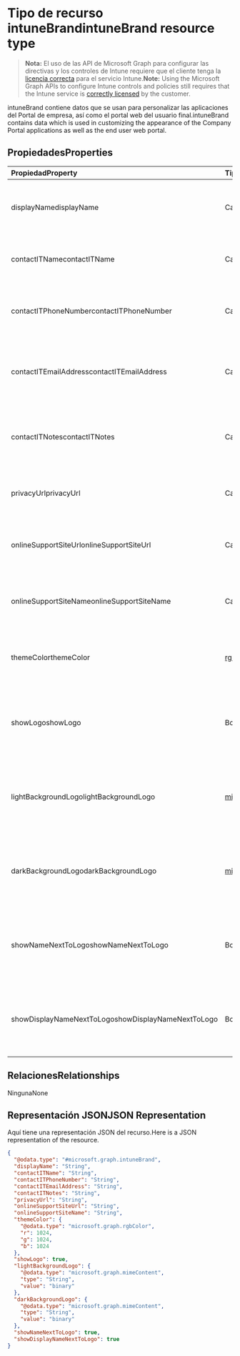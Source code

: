 # <a name="intunebrand-resource-type"></a><span data-ttu-id="a037b-101">Tipo de recurso intuneBrand</span><span class="sxs-lookup"><span data-stu-id="a037b-101">intuneBrand resource type</span></span>

> <span data-ttu-id="a037b-102">**Nota:** El uso de las API de Microsoft Graph para configurar las directivas y los controles de Intune requiere que el cliente tenga la [licencia correcta](https://go.microsoft.com/fwlink/?linkid=839381) para el servicio Intune.</span><span class="sxs-lookup"><span data-stu-id="a037b-102">**Note:** Using the Microsoft Graph APIs to configure Intune controls and policies still requires that the Intune service is [correctly licensed](https://go.microsoft.com/fwlink/?linkid=839381) by the customer.</span></span>

<span data-ttu-id="a037b-103">intuneBrand contiene datos que se usan para personalizar las aplicaciones del Portal de empresa, así como el portal web del usuario final.</span><span class="sxs-lookup"><span data-stu-id="a037b-103">intuneBrand contains data which is used in customizing the appearance of the Company Portal applications as well as the end user web portal.</span></span>
## <a name="properties"></a><span data-ttu-id="a037b-104">Propiedades</span><span class="sxs-lookup"><span data-stu-id="a037b-104">Properties</span></span>
|<span data-ttu-id="a037b-105">Propiedad</span><span class="sxs-lookup"><span data-stu-id="a037b-105">Property</span></span>|<span data-ttu-id="a037b-106">Tipo</span><span class="sxs-lookup"><span data-stu-id="a037b-106">Type</span></span>|<span data-ttu-id="a037b-107">Descripción</span><span class="sxs-lookup"><span data-stu-id="a037b-107">Description</span></span>|
|:---|:---|:---|
|<span data-ttu-id="a037b-108">displayName</span><span class="sxs-lookup"><span data-stu-id="a037b-108">displayName</span></span>|<span data-ttu-id="a037b-109">Cadena</span><span class="sxs-lookup"><span data-stu-id="a037b-109">String</span></span>|<span data-ttu-id="a037b-110">Nombre de la compañía u organización que se muestra a los usuarios finales.</span><span class="sxs-lookup"><span data-stu-id="a037b-110">Company/organization name that is displayed to end users.</span></span>|
|<span data-ttu-id="a037b-111">contactITName</span><span class="sxs-lookup"><span data-stu-id="a037b-111">contactITName</span></span>|<span data-ttu-id="a037b-112">Cadena</span><span class="sxs-lookup"><span data-stu-id="a037b-112">String</span></span>|<span data-ttu-id="a037b-113">Nombre de la persona u organización responsable del soporte técnico de TI.</span><span class="sxs-lookup"><span data-stu-id="a037b-113">Name of the person/organization responsible for IT support.</span></span>|
|<span data-ttu-id="a037b-114">contactITPhoneNumber</span><span class="sxs-lookup"><span data-stu-id="a037b-114">contactITPhoneNumber</span></span>|<span data-ttu-id="a037b-115">Cadena</span><span class="sxs-lookup"><span data-stu-id="a037b-115">String</span></span>|<span data-ttu-id="a037b-116">Número de teléfono de la persona u organización responsable del soporte técnico de TI.</span><span class="sxs-lookup"><span data-stu-id="a037b-116">Phone number of the person/organization responsible for IT support.</span></span>|
|<span data-ttu-id="a037b-117">contactITEmailAddress</span><span class="sxs-lookup"><span data-stu-id="a037b-117">contactITEmailAddress</span></span>|<span data-ttu-id="a037b-118">Cadena</span><span class="sxs-lookup"><span data-stu-id="a037b-118">String</span></span>|<span data-ttu-id="a037b-119">Dirección de correo electrónico de la persona u organización responsable del soporte técnico de TI.</span><span class="sxs-lookup"><span data-stu-id="a037b-119">Email address of the person/organization responsible for IT support.</span></span>|
|<span data-ttu-id="a037b-120">contactITNotes</span><span class="sxs-lookup"><span data-stu-id="a037b-120">contactITNotes</span></span>|<span data-ttu-id="a037b-121">Cadena</span><span class="sxs-lookup"><span data-stu-id="a037b-121">String</span></span>|<span data-ttu-id="a037b-122">Comentarios de texto con respecto a la persona u organización responsable del soporte técnico de TI.</span><span class="sxs-lookup"><span data-stu-id="a037b-122">Text comments regarding the person/organization responsible for IT support.</span></span>|
|<span data-ttu-id="a037b-123">privacyUrl</span><span class="sxs-lookup"><span data-stu-id="a037b-123">privacyUrl</span></span>|<span data-ttu-id="a037b-124">Cadena</span><span class="sxs-lookup"><span data-stu-id="a037b-124">String</span></span>|<span data-ttu-id="a037b-125">Dirección URL de la directiva de privacidad de la empresa u organización.</span><span class="sxs-lookup"><span data-stu-id="a037b-125">URL to the company/organization’s privacy policy.</span></span>|
|<span data-ttu-id="a037b-126">onlineSupportSiteUrl</span><span class="sxs-lookup"><span data-stu-id="a037b-126">onlineSupportSiteUrl</span></span>|<span data-ttu-id="a037b-127">Cadena</span><span class="sxs-lookup"><span data-stu-id="a037b-127">String</span></span>|<span data-ttu-id="a037b-128">Dirección URL del sitio del departamento de soporte técnico de la empresa u organización.</span><span class="sxs-lookup"><span data-stu-id="a037b-128">URL to the company/organization’s IT helpdesk site.</span></span>|
|<span data-ttu-id="a037b-129">onlineSupportSiteName</span><span class="sxs-lookup"><span data-stu-id="a037b-129">onlineSupportSiteName</span></span>|<span data-ttu-id="a037b-130">Cadena</span><span class="sxs-lookup"><span data-stu-id="a037b-130">String</span></span>|<span data-ttu-id="a037b-131">Nombre para mostrar del sitio del departamento de soporte técnico de la empresa u organización.</span><span class="sxs-lookup"><span data-stu-id="a037b-131">Display name of the company/organization’s IT helpdesk site.</span></span>|
|<span data-ttu-id="a037b-132">themeColor</span><span class="sxs-lookup"><span data-stu-id="a037b-132">themeColor</span></span>|[<span data-ttu-id="a037b-133">rgbColor</span><span class="sxs-lookup"><span data-stu-id="a037b-133">rgbColor</span></span>](../resources/intune_onboarding_rgbcolor.md)|<span data-ttu-id="a037b-134">Color de tema principal utilizado en el portal web y las aplicaciones del Portal de empresa.</span><span class="sxs-lookup"><span data-stu-id="a037b-134">Primary theme color used in the Company Portal applications and web portal.</span></span>|
|<span data-ttu-id="a037b-135">showLogo</span><span class="sxs-lookup"><span data-stu-id="a037b-135">showLogo</span></span>|<span data-ttu-id="a037b-136">Booleano</span><span class="sxs-lookup"><span data-stu-id="a037b-136">Boolean</span></span>|<span data-ttu-id="a037b-137">Booleano que indica si se muestran o no las imágenes de logotipo proporcionadas por el administrador.</span><span class="sxs-lookup"><span data-stu-id="a037b-137">Boolean that represents whether the administrator-supplied logo images are shown or not shown.</span></span>|
|<span data-ttu-id="a037b-138">lightBackgroundLogo</span><span class="sxs-lookup"><span data-stu-id="a037b-138">lightBackgroundLogo</span></span>|[<span data-ttu-id="a037b-139">mimeContent</span><span class="sxs-lookup"><span data-stu-id="a037b-139">mimeContent</span></span>](../resources/intune_shared_mimecontent.md)|<span data-ttu-id="a037b-140">Imagen de logotipo que se muestra en las aplicaciones del Portal de empresa con un fondo claro detrás del logotipo.</span><span class="sxs-lookup"><span data-stu-id="a037b-140">Logo image displayed in Company Portal apps which have a light background behind the logo.</span></span>|
|<span data-ttu-id="a037b-141">darkBackgroundLogo</span><span class="sxs-lookup"><span data-stu-id="a037b-141">darkBackgroundLogo</span></span>|[<span data-ttu-id="a037b-142">mimeContent</span><span class="sxs-lookup"><span data-stu-id="a037b-142">mimeContent</span></span>](../resources/intune_shared_mimecontent.md)|<span data-ttu-id="a037b-143">Imagen de logotipo que se muestra en las aplicaciones del Portal de empresa con un fondo oscuro detrás del logotipo.</span><span class="sxs-lookup"><span data-stu-id="a037b-143">Logo image displayed in Company Portal apps which have a dark background behind the logo.</span></span>|
|<span data-ttu-id="a037b-144">showNameNextToLogo</span><span class="sxs-lookup"><span data-stu-id="a037b-144">showNameNextToLogo</span></span>|<span data-ttu-id="a037b-145">Booleano</span><span class="sxs-lookup"><span data-stu-id="a037b-145">Boolean</span></span>|<span data-ttu-id="a037b-146">Booleano que indica si se muestra o no el nombre para mostrar proporcionado por el administrador.</span><span class="sxs-lookup"><span data-stu-id="a037b-146">Boolean that represents whether the administrator-supplied display name will be shown next to the logo image.</span></span>|
|<span data-ttu-id="a037b-147">showDisplayNameNextToLogo</span><span class="sxs-lookup"><span data-stu-id="a037b-147">showDisplayNameNextToLogo</span></span>|<span data-ttu-id="a037b-148">Booleano</span><span class="sxs-lookup"><span data-stu-id="a037b-148">Boolean</span></span>|<span data-ttu-id="a037b-149">Booleano que indica si se muestra o no el nombre para mostrar proporcionado por el administrador.</span><span class="sxs-lookup"><span data-stu-id="a037b-149">Boolean that represents whether the administrator-supplied display name will be shown next to the logo image.</span></span>|

## <a name="relationships"></a><span data-ttu-id="a037b-150">Relaciones</span><span class="sxs-lookup"><span data-stu-id="a037b-150">Relationships</span></span>
<span data-ttu-id="a037b-151">Ninguna</span><span class="sxs-lookup"><span data-stu-id="a037b-151">None</span></span>
## <a name="json-representation"></a><span data-ttu-id="a037b-152">Representación JSON</span><span class="sxs-lookup"><span data-stu-id="a037b-152">JSON Representation</span></span>
<span data-ttu-id="a037b-153">Aquí tiene una representación JSON del recurso.</span><span class="sxs-lookup"><span data-stu-id="a037b-153">Here is a JSON representation of the resource.</span></span>
<!-- {
  "blockType": "resource",
  "@odata.type": "microsoft.graph.intuneBrand"
}
-->
``` json
{
  "@odata.type": "#microsoft.graph.intuneBrand",
  "displayName": "String",
  "contactITName": "String",
  "contactITPhoneNumber": "String",
  "contactITEmailAddress": "String",
  "contactITNotes": "String",
  "privacyUrl": "String",
  "onlineSupportSiteUrl": "String",
  "onlineSupportSiteName": "String",
  "themeColor": {
    "@odata.type": "microsoft.graph.rgbColor",
    "r": 1024,
    "g": 1024,
    "b": 1024
  },
  "showLogo": true,
  "lightBackgroundLogo": {
    "@odata.type": "microsoft.graph.mimeContent",
    "type": "String",
    "value": "binary"
  },
  "darkBackgroundLogo": {
    "@odata.type": "microsoft.graph.mimeContent",
    "type": "String",
    "value": "binary"
  },
  "showNameNextToLogo": true,
  "showDisplayNameNextToLogo": true
}
```



